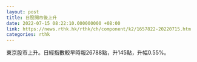 ```yaml
---
layout: post
title: 日股開市後上升
date: 2022-07-15 08:22:10.000000000 +08:00
link: https://news.rthk.hk/rthk/ch/component/k2/1657822-20220715.htm
categories: rthk
---
```


東京股市上升。日經指數較早時報26788點，升145點，升幅0.55%。
